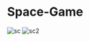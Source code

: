 # Space-Game
![sc](https://user-images.githubusercontent.com/65077990/111892059-d3fa1a00-8a1d-11eb-9f7e-1b255dcbcafe.png)
![sc2](https://user-images.githubusercontent.com/65077990/111892064-d78da100-8a1d-11eb-9651-efd831a27675.png)
